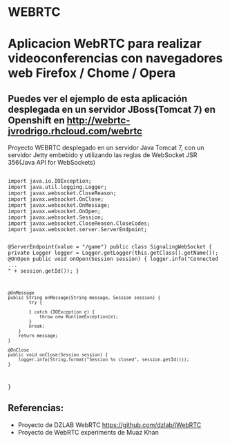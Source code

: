 # WEBRTC
<h1>Aplicacion WebRTC para realizar videoconferencias con navegadores web Firefox / Chome / Opera</h1>

<h2>Puedes ver el ejemplo de esta aplicación desplegada en un servidor JBoss(Tomcat 7) en <strong>Openshift</strong>
en <a href="http://webrtc-jvrodrigo.rhcloud.com/webrtc/index.jsp">http://webrtc-jvrodrigo.rhcloud.com/webrtc</a></h2>

<p>Proyecto WEBRTC desplegado en un servidor Java Tomcat 7, con un servidor Jetty embebido 
y utilizando las reglas de WebSocket JSR 356(Java API for WebSockets)</p>
<code>
import java.io.IOException;
import java.util.logging.Logger;
import javax.websocket.CloseReason;
import javax.websocket.OnClose;
import javax.websocket.OnMessage;
import javax.websocket.OnOpen;
import javax.websocket.Session;
import javax.websocket.CloseReason.CloseCodes;
import javax.websocket.server.ServerEndpoint;

@ServerEndpoint(value = "/game")
public class SignalingWebSocket {
	private Logger logger = Logger.getLogger(this.getClass().getName());
	@OnOpen
	public void onOpen(Session session) {
		logger.info("Connected ... " + session.getId());
	}

	@OnMessage
	public String onMessage(String message, Session session) {
            try {
                
            } catch (IOException e) {
                throw new RuntimeException(e);
            }
            break;
        }
        return message;
    }
 
    @OnClose
    public void onClose(Session session) {
        logger.info(String.format("Session %s closed", session.getId()));
    }
}
</code>
<h2>Referencias:</h2>
<ul>
<li>Proyecto de DZLAB WebRTC <a href="https://github.com/dzlab/jWebRTC">https://github.com/dzlab/jWebRTC</a></li>
<li>Proyecto de WebRTC experiments de Muaz Khan <a href="https://www.webrtc-experiment.com/>https://www.webrtc-experiment.com/</a></li>

<h3>Espero que disfrutes de este proyecto.</h3>
